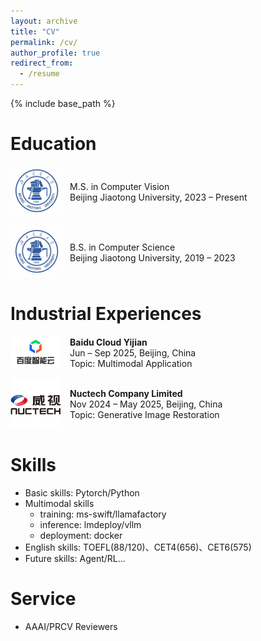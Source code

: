 ```yaml
---
layout: archive
title: "CV"
permalink: /cv/
author_profile: true
redirect_from:
  - /resume
---
```


{% include base_path %}

Education
======
<!-- * M.S. in Computer Vision, Beijing Jiaotong University, 2023 - Present
* B.S. in Computer Science, Beijing Jiaotong University, 2019 - 2023 -->

<div style="display:flex; align-items:center; margin-bottom:1em;">
  <div style="flex:0 0 80px; margin-right:15px;">
    <img src="../images/bjtu.jpg" alt="BJTU Logo" style="width:80px; border-radius:4px;">
  </div>
  <div>
    M.S. in Computer Vision<br>
    Beijing Jiaotong University, 2023 – Present
  </div>
</div>

<div style="display:flex; align-items:center; margin-bottom:1em;">
  <div style="flex:0 0 80px; margin-right:15px;">
    <img src="../images/bjtu.jpg" alt="BJTU Logo" style="width:80px; border-radius:4px;">
  </div>
  <div>
    B.S. in Computer Science<br>
    Beijing Jiaotong University, 2019 – 2023
  </div>
</div>

Industrial Experiences
======

<!-- * Jun-Sep, 2025: [Baidu Cloud Yijian](https://yijian.bce.baidu.com)
  * Multimodal Application

* Nov,2024 - May,2025: [Nuctech Comany Limited](https://www.nuctech.com)
  * Generative Image Restoration -->

<div style="display:flex; align-items:center; margin-bottom:1em;">
  <div style="flex:0 0 80px; margin-right:15px;">
    <img src="../images/baidu.jpeg" alt="Baidu Logo" style="width:80px; border-radius:4px;">
  </div>
  <div>
    <strong><a href="https://yijian.bce.baidu.com" style="text-decoration:none" target="_blank">Baidu Cloud Yijian</a></strong><br>
    Jun – Sep 2025, Beijing, China<br>  
    Topic: Multimodal Application
  </div>
</div>

<div style="display:flex; align-items:center; margin-bottom:1em;">
  <div style="flex:0 0 80px; margin-right:15px;">
    <img src="../images/nuctech.jpg" alt="Nuctech Logo" style="width:80px; border-radius:4px;">
  </div>
  <div>
    <strong><a href="https://www.nuctech.com" style="text-decoration:none" target="_blank">Nuctech Company Limited</a></strong><br>
    Nov 2024 – May 2025, Beijing, China<br>  
    Topic: Generative Image Restoration
  </div>
</div>
  
Skills
======
* Basic skills: Pytorch/Python
* Multimodal skills
  * training: ms-swift/llamafactory
  * inference: lmdeploy/vllm
  * deployment: docker
* English skills: TOEFL(88/120)、CET4(656)、CET6(575)
* Future skills: Agent/RL...

<!-- Publications
======
  <ul>{% for post in site.publications reversed %}
    {% include archive-single-cv.html %}
  {% endfor %}</ul> -->
  
Service
======
* AAAI/PRCV Reviewers
